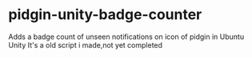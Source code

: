 # pidgin-unity-badge-counter
Adds a badge count of unseen notifications on icon of pidgin in Ubuntu Unity 
It's a old script i made,not yet completed
